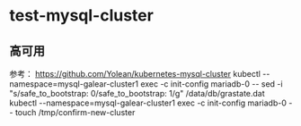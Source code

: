 # test-mysql-cluster

## 高可用
参考：
https://github.com/Yolean/kubernetes-mysql-cluster
kubectl --namespace=mysql-galear-cluster1 exec -c init-config mariadb-0 -- sed -i "s/safe_to_bootstrap: 0/safe_to_bootstrap: 1/g" /data/db/grastate.dat
kubectl --namespace=mysql-galear-cluster1 exec -c init-config mariadb-0 -- touch /tmp/confirm-new-cluster
